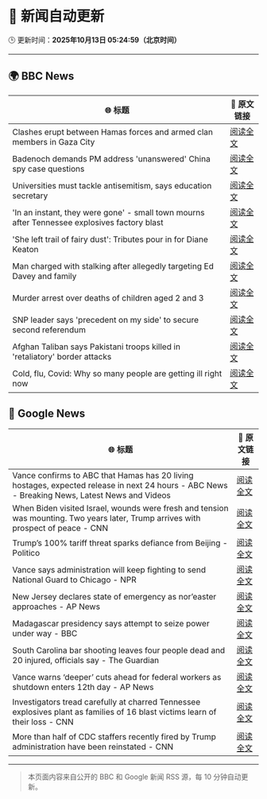 # 🧠 新闻自动更新

🕒 更新时间：**2025年10月13日 05:24:59（北京时间）**

---

## 🌍 BBC News

| 🌐 标题 | 🔗 原文链接 |
|--------|-------------|
| Clashes erupt between Hamas forces and armed clan members in Gaza City | [阅读全文](https://www.bbc.com/news/articles/cg5e551j593o?at_medium=RSS&at_campaign=rss) |
| Badenoch demands PM address 'unanswered' China spy case questions | [阅读全文](https://www.bbc.com/news/articles/cg424d712q7o?at_medium=RSS&at_campaign=rss) |
| Universities must tackle antisemitism, says education secretary | [阅读全文](https://www.bbc.com/news/articles/cly9y7gg6eqo?at_medium=RSS&at_campaign=rss) |
| 'In an instant, they were gone' - small town mourns after Tennessee explosives factory blast | [阅读全文](https://www.bbc.com/news/articles/cwy8y0rnw2eo?at_medium=RSS&at_campaign=rss) |
| 'She left trail of fairy dust': Tributes pour in for Diane Keaton | [阅读全文](https://www.bbc.com/news/articles/cr5q5rp4r64o?at_medium=RSS&at_campaign=rss) |
| Man charged with stalking after allegedly targeting Ed Davey and family | [阅读全文](https://www.bbc.com/news/articles/c77d702znm4o?at_medium=RSS&at_campaign=rss) |
| Murder arrest over deaths of children aged 2 and 3 | [阅读全文](https://www.bbc.com/news/articles/c78n8y3mlxko?at_medium=RSS&at_campaign=rss) |
| SNP leader says 'precedent on my side' to secure second referendum | [阅读全文](https://www.bbc.com/news/articles/cg424dk03x9o?at_medium=RSS&at_campaign=rss) |
| Afghan Taliban says Pakistani troops killed in 'retaliatory' border attacks | [阅读全文](https://www.bbc.com/news/articles/cgmzmn4971zo?at_medium=RSS&at_campaign=rss) |
| Cold, flu, Covid: Why so many people are getting ill right now | [阅读全文](https://www.bbc.com/news/articles/c1jz608l9l4o?at_medium=RSS&at_campaign=rss) |

## 📰 Google News

| 🌐 标题 | 🔗 原文链接 |
|--------|-------------|
| Vance confirms to ABC that Hamas has 20 living hostages, expected release in next 24 hours - ABC News - Breaking News, Latest News and Videos | [阅读全文](https://news.google.com/rss/articles/CBMipgFBVV95cUxOUVNfREF2TmQ5V2ZZWVhNMTlLdnNkaHNJT25CZjNyVEJkRmdQZDAtX3NLcHVwRXdzZ2hyUlBsZy13T3ppTFZKcThIbldMOFZ3QkllcWJLSEM4bUdONkwyajNUX1lxWUlUTWVtSkpIdTVheXd4TV95c3RjdlpCaTRNYml2UUpaVEFYNnl5c1YyV0hXd2ZnWkdVS3RlU29UUkNWWVVlalBB0gGrAUFVX3lxTE8weGRteWdKZ2NiTWZrd19BZkZ5R0V4MGNRVEVaV05Yd2NMYnhrTXVkOXFOVTBBLTFWLUNlTnNQYmR3SC1SX2pUSEk3aTZ0ZGl5d2ZXRllTYmo4SVEwc0g5UjVWcmJCNW1uNTlmVTd6TWt3OWNwdmktSmw4SFRzTjlGaGFhUndWd3lVaF9UNW53MW9NcVBqRjlBaXBLM28yb1R0OE01ODhDLVl1Zw?oc=5) |
| When Biden visited Israel, wounds were fresh and tension was mounting. Two years later, Trump arrives with prospect of peace - CNN | [阅读全文](https://news.google.com/rss/articles/CBMiaEFVX3lxTFBmQV9NYmVzeU1pWm0weFBWQVRkS0hWZHZqQ0Qxd1g0Q1dJTlJEcEpKNHBGbU1SV01YNGs4TjV0bmlscGQ0b0pGLWhDZnhRdFRTV2FrZmxsMHpRTGc4cUszcVl3ZEdSUzBT?oc=5) |
| Trump’s 100% tariff threat sparks defiance from Beijing - Politico | [阅读全文](https://news.google.com/rss/articles/CBMiiAFBVV95cUxOT1hweTJ1V25qZWROZWtSbUtCTmlsT0lKMlBHTWlZN3JFUUZCU1hLN1VrdzBvZHlnWVpjakM2SHNnQzhXR0ZLY2JzYkR0VUpNcDB4VFlkU25uM0hrYW0yemZ2QWV0MWZFU0VzVGVpNDBiZF9GQXFqd2VTLUJFWmlqd1U4cUpWa1F6?oc=5) |
| Vance says administration will keep fighting to send National Guard to Chicago - NPR | [阅读全文](https://news.google.com/rss/articles/CBMiqwFBVV95cUxON0R2d0VkNmFSeGRvc2lqb3ZBSlhQcU5ycU84NWM4SFBKV1RzNE5zUi1PVDA2M2piWVhoQ3Y4MXF2al9NQmpUYm5WSXBaaHF4RmFMNW9HMmJwcnp2bEpNM0dYTm1pUzB6YWlISnZxVGQyZms1OHhOYktoXzJyTUhOV2tpUlhac29WWFBSNVNPcmdHdVQ2d1ktT1NkM29tSGFXcThJWWI4bUppUmM?oc=5) |
| New Jersey declares state of emergency as nor’easter approaches - AP News | [阅读全文](https://news.google.com/rss/articles/CBMiqgFBVV95cUxNMi1jYmVqSG9PQy02Vk5nTS1vdzFEd1ZnVmRvTkl1ZGRyLUVaNzRPenBnMDVKOWhrblhUSzFLT1Uxa2dJZUw4STRKTHR1NkNzNzY0X3NqNkJZOGRZZDhyMFZIeWduZlNvUHpQbTRyUVp5UTY0eGhnc0hVMzZkM0NjeERWVklPR3VsRHUzWVFfVVNEVE5WRk9TQ0JIRTgyb001OGR6TC0xZmt6QQ?oc=5) |
| Madagascar presidency says attempt to seize power under way - BBC | [阅读全文](https://news.google.com/rss/articles/CBMiWkFVX3lxTFBXUldPUEw4cVN5c0JOMEdoSWZ2Y2tzM1VXQUtBVl9zSlUyVllMZ1BaalhaZEtKYnRqLVBodUt5T05oWWhiUEpGQkxtTjcwS2JVMThtUi1qejgwZ9IBX0FVX3lxTE9JM3FneXN3Y0QzNVRzbzQtV285Q2ZzcVE4UW9lV3FIbXlNS0VKSmVJY0gya09GZDZhTjhtMXVYMU9MM25PNlpDSWV5aUpkVi1nY1lOVW9Bd0dDUHY5UlVB?oc=5) |
| South Carolina bar shooting leaves four people dead and 20 injured, officials say - The Guardian | [阅读全文](https://news.google.com/rss/articles/CBMigAFBVV95cUxOSjM4bG4wRXI3dzVWeFdsMFRQRVo4RHRkcDZ1SFNfS2tnYWE3YTI4M2xfTjNZdHZGYTJZVHZkRHFYbXpudjM5UEdobXdvTUY3ZEo2QzVnS09OX3AtQVpaS3NOUjIySzN3QndrdEtxQ0VSOEVFazBHZ0pBeVZCeUFzZA?oc=5) |
| Vance warns ‘deeper’ cuts ahead for federal workers as shutdown enters 12th day - AP News | [阅读全文](https://news.google.com/rss/articles/CBMitgFBVV95cUxOWXVHTzdQaGlyUDdod0dGS0NCRlJyY3dTTkpnSXUwdHp2SkRjNmtEcTBleDNNaXJtOTc4N3FSYUUtZDdRSXVJdjg1bkNBQlRlSjBiajBncEZDbk9Yakg2VHNRWktVMFc4ckl5RkU5Tnd6SUtSbWFlbVhBSTlHTmZ6aExUZkpuUkJFYkZmZHJKWmp1U1BuS1IydkVMclFzZ1c5NlNMcEJuSWhKN1VJc3lIcHFsMGpOdw?oc=5) |
| Investigators tread carefully at charred Tennessee explosives plant as families of 16 blast victims learn of their loss - CNN | [阅读全文](https://news.google.com/rss/articles/CBMijAFBVV95cUxNbVIzS2JhMm93Z0EtR2pLOTB1dmVmRGstejUtRGRSczU5YkE5RlFVc2p4NktRTGhJcDI4UFJzc1VMVlg3bVpyenc2dVZKbVN1aF9WZzQ1QTRKMTRxbldlSTV4ZDRmaVFrdUFPT1N1RzVvN2pUaWJNd1NFQld2VXBlQzFUXzM0dzlpd2h0cw?oc=5) |
| More than half of CDC staffers recently fired by Trump administration have been reinstated - CNN | [阅读全文](https://news.google.com/rss/articles/CBMidkFVX3lxTFBJMi1ubTJUSERUcV82eFBEeWJNWVFiY0R0NVU2WkhNaTV1Q3dzNUptcnlVbHR3QmFnLTdTN3YwcUc4QUpwaXlNcDdkbVdLZWxKbnVpT19FNG4yR2FsLUZMNkFBdS11ekNLVldFZjNmdEJjOE1SN1E?oc=5) |

---
> 本页面内容来自公开的 BBC 和 Google 新闻 RSS 源，每 10 分钟自动更新。